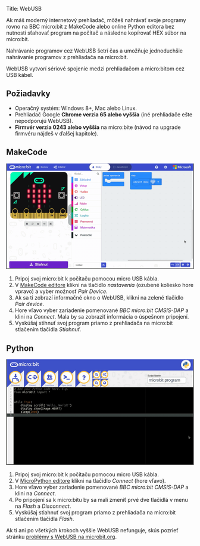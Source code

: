 Title:	WebUSB

Ak máš moderný internetový prehliadač, môžeš nahrávať svoje programy rovno na BBC micro:bit z MakeCode alebo online
Python editora bez nutnosti sťahovať program na počítač a následne kopírovať HEX súbor na micro:bit.

Nahrávanie programov cez WebUSB šetrí čas a umožňuje jednoduchšie nahrávanie programov z prehliadača na micro:bit.

WebUSB vytvorí sériové spojenie medzi prehliadačom a micro:bitom cez USB kábel.

## Požiadavky

* Operačný systém: Windows 8+, Mac alebo Linux.
* Prehliadač Google **Chrome verzia 65 alebo vyššia** (iné prehliadače ešte nepodporujú WebUSB).
* **Firmvér verzia 0243 alebo vyššia** na micro:bite (návod na upgrade firmvéru nájdeš v ďalšej kapitole).

## MakeCode
![Ukážka WebUSB v MakeCode edtore](images/webusb_makecode.gif)
    
1. Pripoj svoj micro:bit k počítaču pomocou micro USB kábla.
2. V [MakeCode editore](https://makecode.microbit.org/) klikni na tlačidlo *nastavenia* (ozubené koliesko hore vpravo)
a vyber možnosť *Pair Device*.
3. Ak sa ti zobrazí informačné okno o WebUSB, klikni na zelené tlačidlo *Pair device*.
4. Hore vľavo vyber zariadenie pomenované *BBC micro:bit CMSIS-DAP* a klini na *Connect*.
Mala by sa zobraziť informácia o úspešnom pripojení.
5. Vyskúšaj stihnuť svoj program priamo z prehliadača na micro:bit stlačením tlačidla *Stiahnuť*.

## Python

![Ukáka WebUSB v Python editore](images/webusb_python.gif)


1. Pripoj svoj micro:bit k počítaču pomocou micro USB kábla.
2. V [MicroPython editore](https://python.microbit.org/) klikni na tlačidlo *Connect* (hore vľavo).
3. Hore vľavo vyber zariadenie pomenované *BBC micro:bit CMSIS-DAP* a klini na *Connect*.
4. Po pripojení sa k micro:bitu by sa mali zmeniť prvé dve tlačidlá v menu na *Flash* a *Disconnect*.
5. Vyskúšaj stiahnuť svoj program priamo z prehliadača na micro:bit stlačením tlačidla *Flash*.

Ak ti ani po všetkých krokoch vyššie WebUSB nefunguje, skús pozrieť stránku
[problémy s WebUSB na microbit.org](https://support.microbit.org/support/solutions/articles/19000105428-webusb-troubleshooting).
